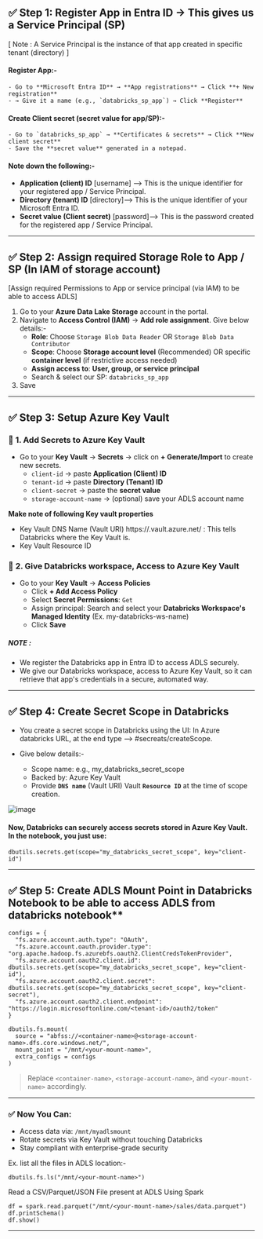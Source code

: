 ## ✅ Step 1: Register App in **Entra ID** → This gives us a Service Principal (SP)
[ Note : A Service Principal is the instance of that app created in specific tenant (directory) ]

#### Register App:-
	- Go to **Microsoft Entra ID** → **App registrations** → Click **+ New registration**
	- → Give it a name (e.g., `databricks_sp_app`) → Click **Register**

#### Create Client secret (secret value for app/SP):-
	- Go to `databricks_sp_app` → **Certificates & secrets** → Click **New client secret**
	- Save the **secret value** generated in a notepad. 
   
#### Note down the following:-
   - **Application (client) ID** [username] --> This is the unique identifier for your registered app / Service Principal.
   - **Directory (tenant) ID** [directory]--> This is the unique identifier of your Microsoft Entra ID.
   - **Secret value (Client secret)** [password]--> This is the password created for the registered app / Service Principal.

---

## ✅ Step 2: **Assign required Storage Role to App / SP** (In IAM of storage account)
[Assign required Permissions to App or service principal (via IAM) to be able to access ADLS]

1. Go to your **Azure Data Lake Storage** account in the portal.
2. Navigate to **Access Control (IAM)** → **Add role assignment**. Give below details:-
   - **Role**: Choose `Storage Blob Data Reader` OR `Storage Blob Data Contributor`
   - **Scope**: Choose **Storage account level** (Recommended) OR specific **container level** (if restrictive access needed)
   - **Assign access to**: **User, group, or service principal**
   - Search & select our SP: `databricks_sp_app`
3. Save

---

## ✅ Step 3: **Setup Azure Key Vault**

### 🔹 **1. Add Secrets to Azure Key Vault**
- Go to your **Key Vault** → **Secrets** → click on **+ Generate/Import** to create new secrets. 
   - `client-id` → paste **Application (Client) ID**
   - `tenant-id` → paste **Directory (Tenant) ID**
   - `client-secret` → paste the **secret value**
   - `storage-account-name` → (optional) save your ADLS account name

**Make note of following Key vault properties**
- Key Vault DNS Name (Vault URI)
https://<your-keyvault-name>.vault.azure.net/ : This tells Databricks where the Key Vault is.
- Key Vault Resource ID


### 🔹 **2. Give Databricks workspace, Access to Azure Key Vault**
- Go to your **Key Vault** → **Access Policies**
	- Click **+ Add Access Policy**
	- Select **Secret Permissions**: `Get`
	- Assign principal: Search and select your **Databricks Workspace's Managed Identity** (Ex. my-databricks-ws-name)
	- Click **Save**

##### NOTE : 
- We register the Databricks app in Entra ID to access ADLS securely.
- We give our Databricks workspace, access to Azure Key Vault, so it can retrieve that app's credentials in a secure, automated way. 
---

## ✅ Step 4: **Create Secret Scope in Databricks**
- You create a secret scope in Databricks using the UI: In Azure databricks URL, at the end type --> #secreats/createScope.
- Give below details:- 

	- Scope name: e.g., my_databricks_secret_scope
	- Backed by: Azure Key Vault
	- Provide **`DNS name`** (Vault URI) Vault **`Resource ID`** at the time of scope creation.

 ![image](https://github.com/user-attachments/assets/88de3d40-d81c-4f46-8e7c-49cfe166a832)


#### Now, Databricks can securely access secrets stored in Azure Key Vault. In the notebook, you just use:
```
dbutils.secrets.get(scope="my_databricks_secret_scope", key="client-id")
```
---

## ✅ Step 5: **Create ADLS Mount Point in Databricks Notebook** to be able to access ADLS from databricks notebook**

```
configs = {
  "fs.azure.account.auth.type": "OAuth",
  "fs.azure.account.oauth.provider.type": "org.apache.hadoop.fs.azurebfs.oauth2.ClientCredsTokenProvider",
  "fs.azure.account.oauth2.client.id": dbutils.secrets.get(scope="my_databricks_secret_scope", key="client-id"),
  "fs.azure.account.oauth2.client.secret": dbutils.secrets.get(scope="my_databricks_secret_scope", key="client-secret"),
  "fs.azure.account.oauth2.client.endpoint": "https://login.microsoftonline.com/<tenant-id>/oauth2/token"
}

dbutils.fs.mount(
  source = "abfss://<container-name>@<storage-account-name>.dfs.core.windows.net/",
  mount_point = "/mnt/<your-mount-name>",
  extra_configs = configs
)
```
> Replace `<container-name>`, `<storage-account-name>`, and `<your-mount-name>` accordingly.
-------------

### ✅ Now You Can:

- Access data via: `/mnt/myadlsmount`
- Rotate secrets via Key Vault without touching Databricks
- Stay compliant with enterprise-grade security

Ex. 
list all the files in ADLS location:-
```
dbutils.fs.ls("/mnt/<your-mount-name>")
```
Read a CSV/Parquet/JSON File present at ADLS Using Spark
```
df = spark.read.parquet("/mnt/<your-mount-name>/sales/data.parquet")
df.printSchema()
df.show()
```
-------------------

